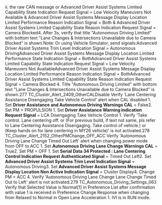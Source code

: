 ii. the raw CAN message or Advanced Driver Assist Systems Limited Capability State Indication Request Signal = Low Velocity Maneuvers Not Available & Advanced Driver Assist Systems Message Display Location Limited Performance Reason Indication Signal = Both & Advanced Driver Assist Systems Limited Capability State Reason Indication Request Signal = Camera Blocked4. After 3s, verify that title "Autonomous Driving Limited" with bottom text "Lane Changes & Intersections Unavailable due to Camera Blocked" is shown.Note: Or using Vehicle Simulator, send signals:Advanced Driver Assist Systems Trim Level Indication Signal = Autonomous DrivingAdvanced Driver Assist Systems Message Display Location Limited Performance State Indication Signal = BothAdvanced Driver Assist Systems Limited Capability State Indication Request Signal = Low Velocity Maneuvers Not AvailableAdvanced Driver Assist Systems Message Display Location Limited Performance Reason Indication Signal = BothAdvanced Driver Assist Systems Limited Capability State Reason Indication Request Signal = Camera Blocked 4. Title "Autonomous Driving Limited" with bottom text "Lane Changes & Intersections Unavailable due to Camera Blocked" is shown.277 TC_Cluster_Alert_2409_OtherCALDisable Verify 'Lane Centering Assistance Disengaging Take Vehicle Control' alert when CAL disabled 1. Set **Driver Assistance and Autonomous Driving Warnings CAL** = False2. Set PM = PROPULSION 1. Set **Driver Assistance Warning Indication Request Signal** = LCA Disengaging Take Vehicle Control 1. Verify 'Take control. Lane centering off. or (For previous build, if text not same, pls refer to Lane Centering Assistance Disengaging. Take control of vehicle.) or (Keep hands on for lane centering in MY26 vehicle)' is not activated.278 TC_Cluster_Alert_2152_OtherPMChange_OFF_ACC Verify 'Autonomous Driving Lane Change Timed Out Left' alert when changing power mode from OFF to ACC 1. Set **Autonomous Driving Lane Change Warnings CAL** = True2. Set PM = OFF 1. Set **Serial Data 34 Protected : Lane Centering Control Indication Request Authenticated Signal** = Timed Out Left2. Set **Advanced Driver Assist Systems Trim Level Indication Signal** = Autonomous Driving3. Set **Advanced Driver Assist Systems Message Display Location Non Active Indication Signal** = Cluster Display4. Change PM = ACC 4. Verify 'Autonomous Driving Lane Change Lane Change Timed Out to Left' alert is not activated.279 TC_Autonomous_Driving_Settings_063 Verify that Selected Value is Normal[1] in Preference List after confirmation with value 1 is received in Preference Change Response when changing from Relaxed to Normal in Open Lane Acceleration 1. IVI is in RUN mode.